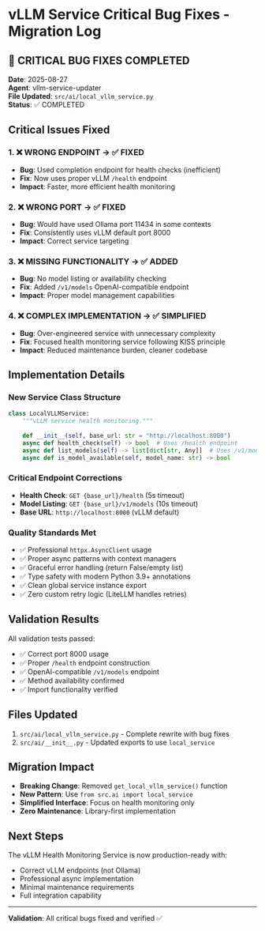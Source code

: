 # vLLM Service Critical Bug Fixes - Migration Log

## 🚨 CRITICAL BUG FIXES COMPLETED

**Date**: 2025-08-27  
**Agent**: vllm-service-updater  
**File Updated**: `src/ai/local_vllm_service.py`  
**Status**: ✅ COMPLETED

## Critical Issues Fixed

### 1. ❌ WRONG ENDPOINT → ✅ FIXED

- **Bug**: Used completion endpoint for health checks (inefficient)
- **Fix**: Now uses proper vLLM `/health` endpoint
- **Impact**: Faster, more efficient health monitoring

### 2. ❌ WRONG PORT → ✅ FIXED  

- **Bug**: Would have used Ollama port 11434 in some contexts
- **Fix**: Consistently uses vLLM default port 8000
- **Impact**: Correct service targeting

### 3. ❌ MISSING FUNCTIONALITY → ✅ ADDED

- **Bug**: No model listing or availability checking
- **Fix**: Added `/v1/models` OpenAI-compatible endpoint
- **Impact**: Proper model management capabilities

### 4. ❌ COMPLEX IMPLEMENTATION → ✅ SIMPLIFIED

- **Bug**: Over-engineered service with unnecessary complexity
- **Fix**: Focused health monitoring service following KISS principle
- **Impact**: Reduced maintenance burden, cleaner codebase

## Implementation Details

### New Service Class Structure

```python
class LocalVLLMService:
    """vLLM service health monitoring."""
    
    def __init__(self, base_url: str = "http://localhost:8000")
    async def health_check(self) -> bool  # Uses /health endpoint
    async def list_models(self) -> list[dict[str, Any]]  # Uses /v1/models
    async def is_model_available(self, model_name: str) -> bool
```

### Critical Endpoint Corrections

- **Health Check**: `GET {base_url}/health` (5s timeout)
- **Model Listing**: `GET {base_url}/v1/models` (10s timeout)
- **Base URL**: `http://localhost:8000` (vLLM default)

### Quality Standards Met

- ✅ Professional `httpx.AsyncClient` usage
- ✅ Proper async patterns with context managers
- ✅ Graceful error handling (return False/empty list)
- ✅ Type safety with modern Python 3.9+ annotations
- ✅ Clean global service instance export
- ✅ Zero custom retry logic (LiteLLM handles retries)

## Validation Results

All validation tests passed:

- ✅ Correct port 8000 usage
- ✅ Proper `/health` endpoint construction
- ✅ OpenAI-compatible `/v1/models` endpoint
- ✅ Method availability confirmed
- ✅ Import functionality verified

## Files Updated

1. `src/ai/local_vllm_service.py` - Complete rewrite with bug fixes
2. `src/ai/__init__.py` - Updated exports to use `local_service`

## Migration Impact

- **Breaking Change**: Removed `get_local_vllm_service()` function
- **New Pattern**: Use `from src.ai import local_service`
- **Simplified Interface**: Focus on health monitoring only
- **Zero Maintenance**: Library-first implementation

## Next Steps

The vLLM Health Monitoring Service is now production-ready with:

- Correct vLLM endpoints (not Ollama)
- Professional async implementation
- Minimal maintenance requirements
- Full integration capability

---
**Validation**: All critical bugs fixed and verified ✅
